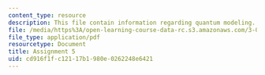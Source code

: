 ```yaml
---
content_type: resource
description: This file contain information regarding quantum modeling.
file: /media/https%3A/open-learning-course-data-rc.s3.amazonaws.com/3-021j-introduction-to-modeling-and-simulation-spring-2012/cd916f1fc12117b1980e0262248e6421_MIT3_021JS12_HW5.pdf
file_type: application/pdf
resourcetype: Document
title: Assignment 5
uid: cd916f1f-c121-17b1-980e-0262248e6421
---
```

